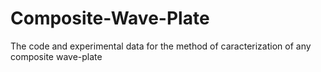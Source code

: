 # Composite-Wave-Plate
The code and experimental data for the method of caracterization of any composite wave-plate
